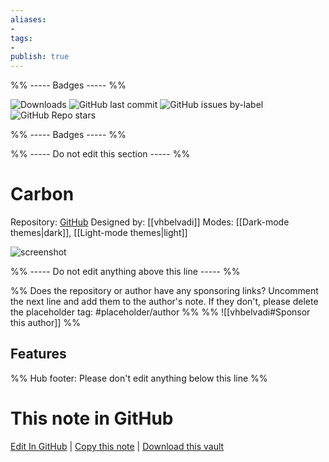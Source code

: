 ```yaml
---
aliases:
- 
tags: 
- 
publish: true
---
```


%% ----- Badges ----- %%

![Downloads](https://img.shields.io/badge/downloads-3324-573E7A?style=for-the-badge&logo=)
![GitHub last commit](https://img.shields.io/github/last-commit/vhbelvadi/obsidian-carbon?color=573E7A&label=last%20update&logo=github&style=for-the-badge)
![GitHub issues by-label](https://img.shields.io/github/issues/vhbelvadi/obsidian-carbon/help%20wanted?color=573E7A&logo=github&style=for-the-badge) 
![GitHub Repo stars](https://img.shields.io/github/stars/vhbelvadi/obsidian-carbon?color=573E7A&logo=github&style=for-the-badge)

%% ----- Badges ----- %%

%% ----- Do not edit this section ----- %%

# Carbon

Repository: [GitHub](https://github.com/vhbelvadi/obsidian-carbon)
Designed by: [[vhbelvadi]]
Modes: [[Dark-mode themes|dark]], [[Light-mode themes|light]]



![screenshot](https://github.com/vhbelvadi/obsidian-carbon/raw/HEAD/obsidian-screenshot-small.png)

%% ----- Do not edit anything above this line ----- %% 

%% Does the repository or author have any sponsoring links? Uncomment the next line and add them to the author's note. If they don't, please delete the placeholder tag: #placeholder/author %%
%% ![[vhbelvadi#Sponsor this author]] %%


## Features



%% Hub footer: Please don't edit anything below this line %%

# This note in GitHub

<span class="git-footer">[Edit In GitHub](https://github.dev/obsidian-community/obsidian-hub/blob/main/02%20-%20Community%20Expansions/02.05%20All%20Community%20Expansions/Themes/Carbon.md "git-hub-edit-note") | [Copy this note](https://raw.githubusercontent.com/obsidian-community/obsidian-hub/main/02%20-%20Community%20Expansions/02.05%20All%20Community%20Expansions/Themes/Carbon.md "git-hub-copy-note") | [Download this vault](https://github.com/obsidian-community/obsidian-hub/archive/refs/heads/main.zip "git-hub-download-vault") </span>
